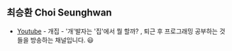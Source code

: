 ## 최승환 Choi Seunghwan

- [Youtube](https://github.com/Choi-Seunghwan/Choi-Seunghwan.git) - 개집 - '개'발자는 '집'에서 뭘 할까? , 퇴근 후 프로그래밍 공부하는 것들을 방송하는 채널입니다. 😃
